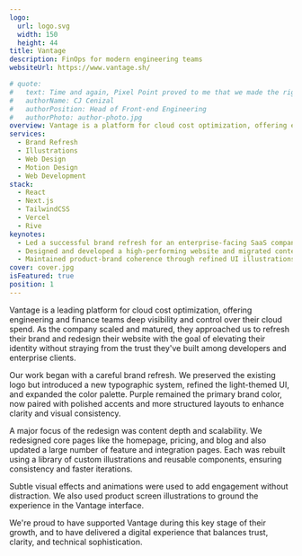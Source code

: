 ```yaml
---
logo:
  url: logo.svg
  width: 150
  height: 44
title: Vantage
description: FinOps for modern engineering teams
websiteUrl: https://www.vantage.sh/

# quote:
#   text: Time and again, Pixel Point proved to me that we made the right choice to entrust them with our rebrand. Their collaborative approach, organization, and creative process was excellent, but what I enjoyed most was their commitment to over-deliver!
#   authorName: CJ Cenizal
#   authorPosition: Head of Front-end Engineering
#   authorPhoto: author-photo.jpg
overview: Vantage is a platform for cloud cost optimization, offering engineering and finance teams visibility and control over their cloud spend.
services:
  - Brand Refresh
  - Illustrations
  - Web Design
  - Motion Design
  - Web Development
stack:
  - React
  - Next.js
  - TailwindCSS
  - Vercel
  - Rive
keynotes:
  - Led a successful brand refresh for an enterprise-facing SaaS company
  - Designed and developed a high-performing website and migrated content
  - Maintained product-brand coherence through refined UI illustrations
cover: cover.jpg
isFeatured: true
position: 1
---
```


Vantage is a leading platform for cloud cost optimization, offering engineering and finance teams deep visibility and control over their cloud spend. As the company scaled and matured, they approached us to refresh their brand and redesign their website with the goal of elevating their identity without straying from the trust they've built among developers and enterprise clients.

Our work began with a careful brand refresh. We preserved the existing logo but introduced a new typographic system, refined the light-themed UI, and expanded the color palette. Purple remained the primary brand color, now paired with polished accents and more structured layouts to enhance clarity and visual consistency.

A major focus of the redesign was content depth and scalability. We redesigned core pages like the homepage, pricing, and blog and also updated a large number of feature and integration pages. Each was rebuilt using a library of custom illustrations and reusable components, ensuring consistency and faster iterations.

Subtle visual effects and animations were used to add engagement without distraction. We also used product screen illustrations to ground the experience in the Vantage interface.

We're proud to have supported Vantage during this key stage of their growth, and to have delivered a digital experience that balances trust, clarity, and technical sophistication.
